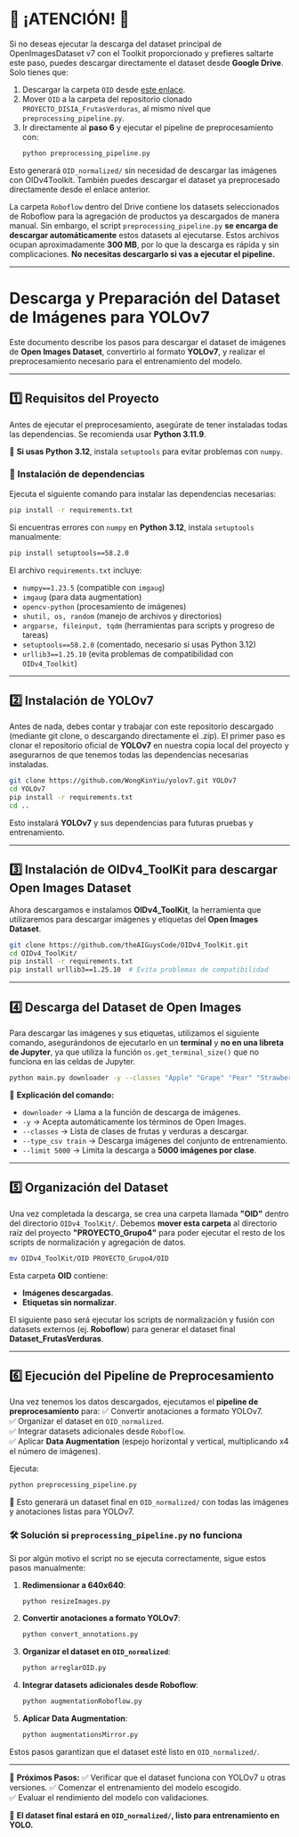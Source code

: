 
# 🚨 **¡ATENCIÓN!** 🚨
Si no deseas ejecutar la descarga del dataset principal de OpenImagesDataset v7 con el Toolkit proporcionado y prefieres saltarte este paso, puedes descargar directamente el dataset desde **Google Drive**. Solo tienes que:
1. Descargar la carpeta `OID` desde [este enlace](https://drive.google.com/drive/u/2/folders/1AeTtp5Fn6BXYLyS_WBxq7iNSwIE4_Gwk).
2. Mover `OID` a la carpeta del repositorio clonado `PROYECTO_DISIA_FrutasVerduras`, al mismo nivel que `preprocessing_pipeline.py`.
3. Ir directamente al **paso 6** y ejecutar el pipeline de preprocesamiento con:
   ```bash
   python preprocessing_pipeline.py
   ```
Esto generará `OID_normalized/` sin necesidad de descargar las imágenes con OIDv4Toolkit. También puedes descargar el dataset ya preprocesado directamente desde el enlace anterior.

La carpeta `Roboflow` dentro del Drive contiene los datasets seleccionados de Roboflow para la agregación de productos ya descargados de manera manual. Sin embargo, el script `preprocessing_pipeline.py` **se encarga de descargar automáticamente** estos datasets al ejecutarse. Estos archivos ocupan aproximadamente **300 MB**, por lo que la descarga es rápida y sin complicaciones. **No necesitas descargarlo si vas a ejecutar el pipeline.**

---
# **Descarga y Preparación del Dataset de Imágenes para YOLOv7**


Este documento describe los pasos para descargar el dataset de imágenes de **Open Images Dataset**, convertirlo al formato **YOLOv7**, y realizar el preprocesamiento necesario para el entrenamiento del modelo.


---

## **1️⃣ Requisitos del Proyecto**

Antes de ejecutar el preprocesamiento, asegúrate de tener instaladas todas las dependencias. Se recomienda usar **Python 3.11.9**.

📌 **Si usas Python 3.12**, instala `setuptools` para evitar problemas con `numpy`.

### **📌 Instalación de dependencias**
Ejecuta el siguiente comando para instalar las dependencias necesarias:

```bash
pip install -r requirements.txt
```

Si encuentras errores con `numpy` en **Python 3.12**, instala `setuptools` manualmente:

```bash
pip install setuptools==58.2.0
```

El archivo `requirements.txt` incluye:
- `numpy==1.23.5` (compatible con `imgaug`)
- `imgaug` (para data augmentation)
- `opencv-python` (procesamiento de imágenes)
- `shutil, os, random` (manejo de archivos y directorios)
- `argparse, fileinput, tqdm` (herramientas para scripts y progreso de tareas)
- `setuptools==58.2.0` (comentado, necesario si usas Python 3.12)
- `urllib3==1.25.10` (evita problemas de compatibilidad con `OIDv4_Toolkit`)

---

## **2️⃣ Instalación de YOLOv7**
Antes de nada, debes contar y trabajar con este repositorio descargado (mediante git clone, o descargando directamente el .zip).
El primer paso es clonar el repositorio oficial de **YOLOv7** en nuestra copia local del proyecto y asegurarnos de que tenemos todas las dependencias necesarias instaladas.

```bash
git clone https://github.com/WongKinYiu/yolov7.git YOLOv7
cd YOLOv7
pip install -r requirements.txt
cd ..
```
Esto instalará **YOLOv7** y sus dependencias para futuras pruebas y entrenamiento.

---

## **3️⃣ Instalación de OIDv4_ToolKit para descargar Open Images Dataset**
Ahora descargamos e instalamos **OIDv4_ToolKit**, la herramienta que utilizaremos para descargar imágenes y etiquetas del **Open Images Dataset**.

```bash
git clone https://github.com/theAIGuysCode/OIDv4_ToolKit.git
cd OIDv4_ToolKit/
pip install -r requirements.txt
pip install urllib3==1.25.10  # Evita problemas de compatibilidad
```

---

## **4️⃣ Descarga del Dataset de Open Images**

Para descargar las imágenes y sus etiquetas, utilizamos el siguiente comando, asegurándonos de ejecutarlo en un **terminal** y **no en una libreta de Jupyter**, ya que utiliza la función `os.get_terminal_size()` que no funciona en las celdas de Jupyter.

```bash
python main.py downloader -y --classes "Apple" "Grape" "Pear" "Strawberry" "Tomato" "Lemon" "Banana" "Orange" "Peach" "Mango" "Pineapple" "Grapefruit" "Pomegranate" "Watermelon" "Cantaloupe" "Cucumber" "Radish" "Artichoke" "Potato" "Asparagus" "Pumpkin" "Zucchini" "Cabbage" "Carrot" "Broccoli" --type_csv train --limit 5000
```

📌 **Explicación del comando:**
- `downloader` → Llama a la función de descarga de imágenes.
- `-y` → Acepta automáticamente los términos de Open Images.
- `--classes` → Lista de clases de frutas y verduras a descargar.
- `--type_csv train` → Descarga imágenes del conjunto de entrenamiento.
- `--limit 5000` → Limita la descarga a **5000 imágenes por clase**.

---

## **5️⃣ Organización del Dataset**

Una vez completada la descarga, se crea una carpeta llamada **"OID"** dentro del directorio `OIDv4_ToolKit/`. Debemos **mover esta carpeta** al directorio raíz del proyecto **"PROYECTO_Grupo4"** para poder ejecutar el resto de los scripts de normalización y agregación de datos.

```bash
mv OIDv4_ToolKit/OID PROYECTO_Grupo4/OID
```

Esta carpeta **OID** contiene:
- **Imágenes descargadas**.
- **Etiquetas sin normalizar**.

El siguiente paso será ejecutar los scripts de normalización y fusión con datasets externos (ej. **Roboflow**) para generar el dataset final **Dataset_FrutasVerduras**.

---

## **6️⃣ Ejecución del Pipeline de Preprocesamiento**
Una vez tenemos los datos descargados, ejecutamos el **pipeline de preprocesamiento** para:
✅ Convertir anotaciones a formato YOLOv7.  
✅ Organizar el dataset en `OID_normalized`.  
✅ Integrar datasets adicionales desde `Roboflow`.  
✅ Aplicar **Data Augmentation** (espejo horizontal y vertical, multiplicando x4 el número de imágenes).  

Ejecuta:

```bash
python preprocessing_pipeline.py
```

📌 Esto generará un dataset final en `OID_normalized/` con todas las imágenes y anotaciones listas para YOLOv7.

### **🛠 Solución si `preprocessing_pipeline.py` no funciona**
Si por algún motivo el script no se ejecuta correctamente, sigue estos pasos manualmente:

1. **Redimensionar a 640x640**:
   ```bash
   python resizeImages.py
   ```
2. **Convertir anotaciones a formato YOLOv7**:
   ```bash
   python convert_annotations.py
   ```
3. **Organizar el dataset en `OID_normalized`**:
   ```bash
   python arreglarOID.py
   ```
4. **Integrar datasets adicionales desde Roboflow**:
   ```bash
   python augmentationRoboflow.py
   ```
5. **Aplicar Data Augmentation**:
   ```bash
   python augmentationsMirror.py
   ```

Estos pasos garantizan que el dataset esté listo en `OID_normalized/`.


---

📌 **Próximos Pasos:**
✅ Verificar que el dataset funciona con YOLOv7 u otras versiones.
✅ Comenzar el entrenamiento del modelo escogido.  
✅ Evaluar el rendimiento del modelo con validaciones.

🚀 **El dataset final estará en `OID_normalized/`, listo para entrenamiento en YOLO.**